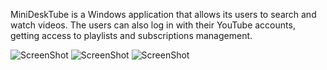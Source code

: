 MiniDeskTube is a Windows application that allows its users to search and watch videos.
The users can also log in with their YouTube accounts, getting access to playlists and subscriptions management.

![ScreenShot](https://raw.github.com/quitrk/MiniDeskTube/master/img/1.png)
![ScreenShot](https://raw.github.com/quitrk/MiniDeskTube/master/img/2.png)
![ScreenShot](https://raw.github.com/quitrk/MiniDeskTube/master/img/3.png)